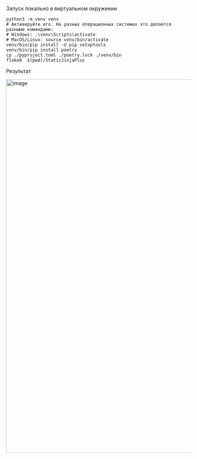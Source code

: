 Запуск локально в виртуальном окружении

```
python3 -m venv venv
# Активируйте его. На разных операционных системах это делается разными командами:
# Windows: .\venv\Scripts\activate
# MacOS/Linux: source venv/bin/activate
venv/bin/pip install -U pip setuptools
venv/bin/pip install poetry
cp ./pyproject.toml ./poetry.lock ./venv/bin
flake8  $(pwd)/StaticJinjaPlus
```

Результат

<img width="1020" alt="image" src="https://github.com/SGKespace/StaticJinjaPlus/assets/55636018/a59a5fdc-7b55-4da5-9e09-51ab07375733">
